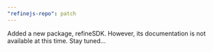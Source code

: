 ```yaml
---
"refinejs-repo": patch
---
```


Added a new package, refineSDK. However, its documentation is not available at this time. Stay tuned...
